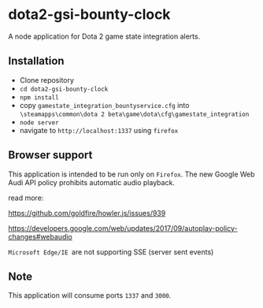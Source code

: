 # dota2-gsi-bounty-clock

A node application for Dota 2 game state integration alerts.

## Installation

- Clone repository
- `cd dota2-gsi-bounty-clock`
- `npm install`
- copy `gamestate_integration_bountyservice.cfg` into `\steamapps\common\dota 2 beta\game\dota\cfg\gamestate_integration`
- `node server`
- navigate to `http://localhost:1337` using `firefox`

## Browser support

This application is intended to be run only on `Firefox`. The new Google Web Audi API policy prohibits automatic audio playback.

read more:

https://github.com/goldfire/howler.js/issues/939

https://developers.google.com/web/updates/2017/09/autoplay-policy-changes#webaudio

`Microsoft Edge/IE `are not supporting SSE (server sent events) 

## Note

This application will consume ports `1337` and `3000`.
